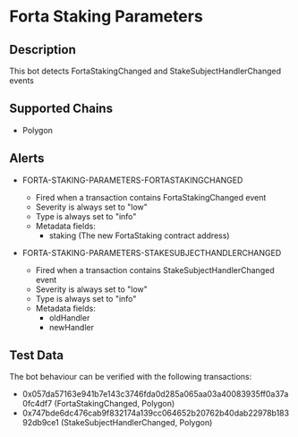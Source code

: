 # Forta Staking Parameters

## Description

This bot detects FortaStakingChanged and StakeSubjectHandlerChanged events

## Supported Chains

- Polygon

## Alerts

- FORTA-STAKING-PARAMETERS-FORTASTAKINGCHANGED

  - Fired when a transaction contains FortaStakingChanged event
  - Severity is always set to "low"
  - Type is always set to "info"
  - Metadata fields:
    - staking (The new FortaStaking contract address)

- FORTA-STAKING-PARAMETERS-STAKESUBJECTHANDLERCHANGED
  - Fired when a transaction contains StakeSubjectHandlerChanged event
  - Severity is always set to "low"
  - Type is always set to "info"
  - Metadata fields:
    - oldHandler
    - newHandler

## Test Data

The bot behaviour can be verified with the following transactions:

- 0x057da57163e941b7e143c3746fda0d285a065aa03a40083935ff0a37a0fc4df7 (FortaStakingChanged, Polygon)
- 0x747bde6dc476cab9f832174a139cc064652b20762b40dab22978b18392db9ce1 (StakeSubjectHandlerChanged, Polygon)
